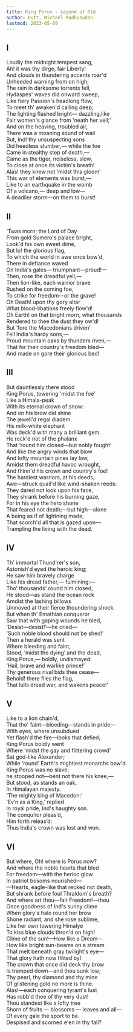 ```yaml
---
title: King Porus - Legend of Old
author: Dutt, Michael Madhusudan
lastmod: 2023-05-09
---
```



## I

Loudly the midnight tempest sang,  
Ah! it was thy dirge, fair Liberty!  
And clouds in thundering accents roar'd  
Unheeded warning from on high;  
The rain in darksome torrents fell,  
Hydaspes' waves did onward sweep,  
Like fiery Passion's headlong flow,  
To meet th' awaken'd calling deep;  
The lighting flashed bright&mdash; dazzling,like  
Fair women's glance from 'neath her veil;'  
And on the heaving, troubled air,  
There was a moaning sound of wail  
But, Ind! thy unsuspecting sons  
Did heedless slumber,&mdash; while the foe  
Came in stealthy step of death,&mdash;  
Came as the tiger, noiseless, slow,  
To close at once its victim's breath!  
Alas! they knew not ‘midst this gloom’  
This war of elements was burst,&mdash;  
Like to an earthquake in the womb  
Of a volcano,&mdash; deep and low&mdash;  
A deadlier storm&mdash;on them to burst!  
  
## II  
  
‘Twas morn; the Lord of Day  
From gold Sumero's palace bright,  
Look'd his own sweet dime,  
But lo! the glorious flag,  
To which the world in awe once bow'd,  
There in defiance waved  
On India's gales&mdash; triumphant&mdash;proud!&mdash;  
Then, rose the dreadful yell,&mdash;  
Then lion-like, each warrior brave  
Rushed on the coming foe,  
To strike for freedom&mdash;or the grave!  
Oh Death! upon thy gory altar  
What blood-libations freely flow'd!  
Oh Earth! on that bright morn, what thousands  
Rendered to thee the dust they ow'd!  
But ‘fore the Macedonians driven’  
Fell India's hardy sons,&mdash;  
Proud mountain oaks by thunders riven,&mdash;  
That for their country's freedom bled&mdash;  
And made on gore their glorious bed!  
  
## III  
  
But dauntlessly there stood  
King Porus, towering ‘midst the foe’  
Like a Himala-peak  
With its eternal crown of snow:  
And on his brow did shine  
The jewell'd regal diadem.  
His milk-white elephant  
Was deck'd with many a brilliant gem.  
He reck'd not of the phalanx  
That ‘round him closed&mdash;but nobly fought’  
And like the angry winds that blow  
And lofty mountain pines lay low,  
Amidst them dreadful havoc wrought,  
And thinn'd his crown and country's foe!  
The hardiest warriors, at his deeds,  
Awe&mdash;struck quail'd like wind-shaken reeds:  
They dared not look upon his face,  
They shrank before his burning gaze,  
For in his eye the hero shone  
That feared not death;&mdash;but high&mdash;alone  
A being as if of lightning made,  
That scorch'd all that is gazed upon&mdash;  
Trampling the living with the dead.  
  
## IV  
  
Th' immortal Thund'rer's son,  
Astonish'd eyed the heroic king;  
He saw him bravely charge  
Like his dread father,&mdash; fulmining:&mdash;  
Tho' thousands' round him closed,  
He stood&mdash;as stand the ocean rock  
Amdist the lashing billows  
Unmoved at their fierce thoundering shock.  
But when th' Emathian conqueror  
Saw that with gaping wounds he bled,  
‘Desist&mdash;desist!’&mdash;he cried&mdash;  
‘Such noble blood should not be shed!’  
Then a herald was sent  
Where bleeding and faint,  
Stood, ‘midst the dying’ and the dead,  
King Porus,&mdash; boldly, undismayed:  
‘Hail, brave and warlike prince!’  
Thy generous rival bids thee cease&mdash;  
Behold! there flies the flag,  
That lulls dread war, and wakens peace!'  
  
## V  
  
Like to a lion chain'd,  
That tho' faint&mdash;bleeding&mdash;stands in pride&mdash;  
With eyes, where unsubdued  
Yet flash'd the fire&mdash;looks that defied;  
King Porus boldly went  
Where ‘midst the gay and flittering crowd’  
Sat god-like Alexander;  
While ‘round’ Earth's mightiest monarchs bow'd.  
King Porus was no slave;  
he stooped not&mdash;bent not there his knee,&mdash;  
But stood, as stands an oak,  
In Himalayan majesty.  
‘The mighty king of Macedon:’  
‘Ev’n as a King,’ replied  
In royal pride, Ind's haughty son.  
The conqu’ror pleas’d,  
Him forth releas’d:  
Thus India's crown was lost and won.  
  
## VI

But where, Oh! where is Porus now?  
And where the noble hearts that bled  
For freedom&mdash;with the herioc glow  
In patriot bosoms nourished&mdash;  
&mdash;Hearts, eagle-like that recked not death,  
But shrank before foul Thraldom's breath?  
And where art thou&mdash;fair Freedom!&mdash;thou  
Once goodness of Ind's sunny clime  
When glory's halo round her brow  
Shone radiant, and she rose sublime,  
Like her own towering Himalye  
To kiss blue clouds thron'd on high!  
Clime of the sun!&mdash;How like a Dream&mdash;  
How like bright sun-beams on a stream   
That melt beneath gray twilight's eye&mdash;  
That glory hath now flitted by!  
The crown that once did deck thy brow  
Is tramped down&mdash;and thou sunk low;  
Thy pearl, thy diamond and thy mine  
Of glistening gold no more is thine.  
Alas!&mdash;each conquering tyrant's lust  
Has robb'd thee of thy very dust!   
Thou standest like a lofty tree  
Shorn of fruits &mdash; blossoms &mdash; leaves and all&mdash;   
Of every gale the sport to be.    
Despised and scorned e'en in thy fall?   
